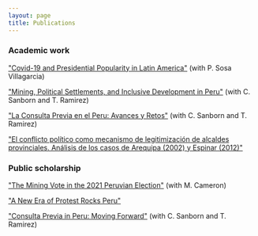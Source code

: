 ```yaml
---
layout: page
title: Publications
---
```


### Academic work

["Covid-19 and Presidential Popularity in Latin America"](https://revistas.usal.es/index.php/1852-9003/article/view/23664) (with P. Sosa Villagarcia)

["Mining, Political Settlements, and Inclusive Development in Peru"](https://papers.ssrn.com/sol3/papers.cfm?abstract_id=2963665) (with C. Sanborn and T. Ramirez)

["La Consulta Previa en el Peru: Avances y Retos"](https://repositorio.up.edu.pe/bitstream/handle/11354/1195/DI6.pdf) (with C. Sanborn and T. Ramirez)

["El conflicto político como mecanismo de legitimización de alcaldes provinciales. Análisis de los casos de Arequipa (2002) y Espinar (2012)"](http://revistas.pucp.edu.pe/index.php/politai/article/view/14380)

### Public scholarship 

["The Mining Vote in the 2021 Peruvian Election"](https://forum.lasaweb.org/files/vol52-issue4/Dossier-6.pdf) (with M. Cameron)

["A New Era of Protest Rocks Peru"](https://nacla.org/news/2020/11/19/new-era-protest-rocks-peru)
     
["Consulta Previa in Peru: Moving Forward"](https://www.as-coa.org/sites/default/files/2015_CP_PERU_June_29.pdf) (with C. Sanborn and T. Ramirez)

 
